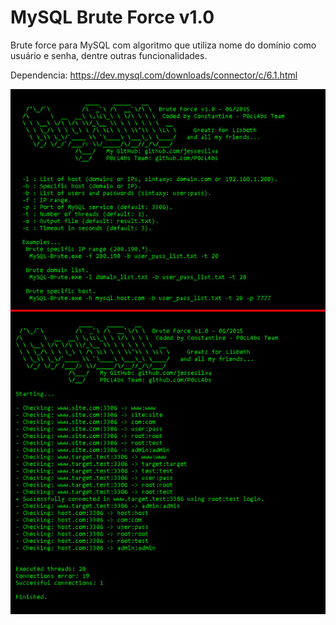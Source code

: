 # MySQL Brute Force v1.0
Brute force para MySQL com algoritmo que utiliza nome do domínio como usuário e senha, dentre outras funcionalidades.

Dependencia: https://dev.mysql.com/downloads/connector/c/6.1.html

![alt tag](https://raw.githubusercontent.com/jessesilva/MySQL-Brute-Force/master/background.jpg)
